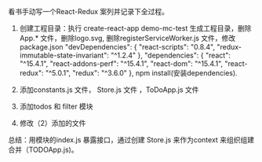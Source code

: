 看书手动写一个React-Redux 案列并记录下全过程。

1. 创建工程目录：执行 create-react-app demo-mc-test 生成工程目录，删除App.* 文件，删除logo.svg, 删除registerServiceWorker.js 文件，修改package.json
"devDependencies": {
    "react-scripts": "0.8.4",
    "redux-immutable-state-invariant": "^1.2.4"
  },
  "dependencies": {
    "react": "^15.4.1",
    "react-addons-perf": "^15.4.1",
    "react-dom": "^15.4.1",
    "react-redux": "^5.0.1",
    "redux": "^3.6.0"
  },
  npm install(安装dependencies).

  2. 添加constants.js 文件， Store.js 文件 ，ToDoApp.js 文件

  3. 添加todos 和 filter 模块
  
  4. 修改（2）添加的文件

  总结：用模块的index.js 暴露接口，通过创建 Store.js 来作为context 来组织组建合并（TODOApp.js)。
  

